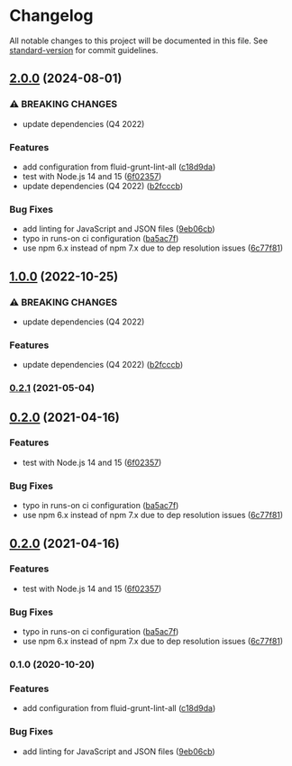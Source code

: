 # Changelog

All notable changes to this project will be documented in this file. See [standard-version](https://github.com/conventional-changelog/standard-version) for commit guidelines.

## [2.0.0](https://github.com/greatislander/stylelint-config-fluid/compare/v1.0.0...v2.0.0) (2024-08-01)


### ⚠ BREAKING CHANGES

* update dependencies (Q4 2022)

### Features

* add configuration from fluid-grunt-lint-all ([c18d9da](https://github.com/greatislander/stylelint-config-fluid/commit/c18d9da69c2732924b697b533939f8e32a8cf236))
* test with Node.js 14 and 15 ([6f02357](https://github.com/greatislander/stylelint-config-fluid/commit/6f02357475d9a182631bd5d18b31f69c4b4aa597))
* update dependencies (Q4 2022) ([b2fcccb](https://github.com/greatislander/stylelint-config-fluid/commit/b2fcccbd2bc04075724258cc32424c40780dff49))


### Bug Fixes

* add linting for JavaScript and JSON files ([9eb06cb](https://github.com/greatislander/stylelint-config-fluid/commit/9eb06cb82e0e4ef4a24e3844a47221dbfd6bb6e3))
* typo in runs-on ci configuration ([ba5ac7f](https://github.com/greatislander/stylelint-config-fluid/commit/ba5ac7f7d1f3e759f8389aba5522248c90375b80))
* use npm 6.x instead of npm 7.x due to dep resolution issues ([6c77f81](https://github.com/greatislander/stylelint-config-fluid/commit/6c77f814bdb1bf6e03ae356f556ae09d9e32fdf2))

## [1.0.0](https://github.com/fluid-project/stylelint-config-fluid/compare/0.2.0...v1.0.0) (2022-10-25)


### ⚠ BREAKING CHANGES

* update dependencies (Q4 2022)

### Features

* update dependencies (Q4 2022) ([b2fcccb](https://github.com/fluid-project/stylelint-config-fluid/commit/b2fcccbd2bc04075724258cc32424c40780dff49))

### [0.2.1](https://github.com/fluid-project/stylelint-config-fluid/compare/0.2.0...0.2.1) (2021-05-04)

## [0.2.0](https://github.com/fluid-project/stylelint-config-fluid/compare/0.1.0...0.2.0) (2021-04-16)


### Features

* test with Node.js 14 and 15 ([6f02357](https://github.com/fluid-project/stylelint-config-fluid/commit/6f02357475d9a182631bd5d18b31f69c4b4aa597))


### Bug Fixes

* typo in runs-on ci configuration ([ba5ac7f](https://github.com/fluid-project/stylelint-config-fluid/commit/ba5ac7f7d1f3e759f8389aba5522248c90375b80))
* use npm 6.x instead of npm 7.x due to dep resolution issues ([6c77f81](https://github.com/fluid-project/stylelint-config-fluid/commit/6c77f814bdb1bf6e03ae356f556ae09d9e32fdf2))

## [0.2.0](https://github.com/fluid-project/stylelint-config-fluid/compare/0.1.0...0.2.0) (2021-04-16)


### Features

* test with Node.js 14 and 15 ([6f02357](https://github.com/fluid-project/stylelint-config-fluid/commit/6f02357475d9a182631bd5d18b31f69c4b4aa597))


### Bug Fixes

* typo in runs-on ci configuration ([ba5ac7f](https://github.com/fluid-project/stylelint-config-fluid/commit/ba5ac7f7d1f3e759f8389aba5522248c90375b80))
* use npm 6.x instead of npm 7.x due to dep resolution issues ([6c77f81](https://github.com/fluid-project/stylelint-config-fluid/commit/6c77f814bdb1bf6e03ae356f556ae09d9e32fdf2))

### 0.1.0 (2020-10-20)


### Features

* add configuration from fluid-grunt-lint-all ([c18d9da](https://github.com/fluid-project/stylelint-config-fluid/commit/c18d9da69c2732924b697b533939f8e32a8cf236))


### Bug Fixes

* add linting for JavaScript and JSON files ([9eb06cb](https://github.com/fluid-project/stylelint-config-fluid/commit/9eb06cb82e0e4ef4a24e3844a47221dbfd6bb6e3))
